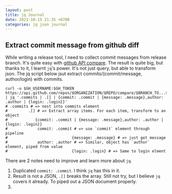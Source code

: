 ```yaml
---
layout: post
title: jq Journal
date: 2021-10-15 21:35 +0700
categories: jq json journal
---
```



## Extract commit message from github diff

While writing a release tool, I need to collect commit messages from release branch. It's quite easy with [github API compare](https://docs.github.com/en/rest/reference/repos#compare-two-commits). The result is quite big, but thanks to it, I learnt `jq`'s power. It's not just query, but able to transform json. The jq script below jsut extract commits/(commit/message, author/login) with commits. 

```shell
curl -u $GH_USERNAME:$GH_TOKEN https://api.github.com/repos/$ORGANIZATION/$REPO/compare/$BRANCH_TO...$BRANCH_FROM | jq '.commits | .[] | {commit: .commit | {message: .message},author: .author | {login: .login}}'
# .commits # => nest into commits element
#         .[] # => Extract array items. For each item, transform to an object
#            {commit: .commit | {message: .message},author: .author | {login: .login}}
#             commit: .commit # => use `commit` element through pipeline
#                            {message: .message} # => just get message
#             author: .author # => Similar, object has `author` element, piped from value
#                            {login: .login} # => Same to login elment
```

There are 2 notes need to improve and learn more about `jq`. 

1. Duplicated `commit: .commit`. I think `jq` has this in it. 
2. Result is not a JSON, `.[]` breaks the array. Still not try, but I believe `jq` covers it already. To piped out a JSON document properly.
3. 
